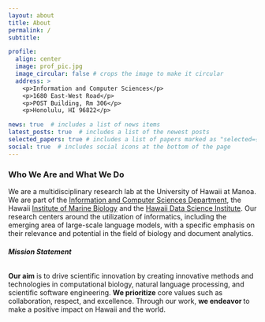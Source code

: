 ```yaml
---
layout: about
title: About
permalink: /
subtitle: 

profile:
  align: center
  image: prof_pic.jpg
  image_circular: false # crops the image to make it circular
  address: >
    <p>Information and Computer Sciences</p>
    <p>1680 East-West Road</p>
    <p>POST Building, Rm 306</p>
    <p>Honolulu, HI 96822</p>

news: true  # includes a list of news items
latest_posts: true  # includes a list of the newest posts
selected_papers: true # includes a list of papers marked as "selected={true}"
social: true  # includes social icons at the bottom of the page
---
```

### Who We Are and What We Do
We are a multidisciplinary research lab at the University of Hawaii at Manoa. 
We are part of the [Information and Computer Sciences Department](https://ics.hawaii.edu), the Hawaii 
[Institute of Marine Biology]() and the [Hawaii Data Science Institute](). 
Our research centers around the utilization of informatics, including the emerging area 
of large-scale language models,  with a specific emphasis on their relevance and 
potential in the field of biology and document analytics.
###### **Mission Statement**
<strong>Our aim</strong> is to drive scientific innovation by creating innovative methods and technologies 
in computational biology, natural language processing, and scientific software engineering. 
<strong>We prioritize</strong> core values such as collaboration, respect, and excellence. 
Through our work, <strong>we endeavor </strong>to make a positive impact on Hawaii and the world.
